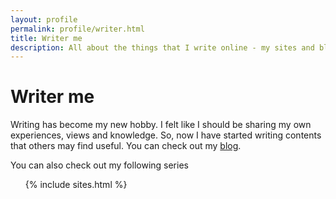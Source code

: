 ```yaml
---
layout: profile
permalink: profile/writer.html
title: Writer me
description: All about the things that I write online - my sites and blogs.
---
```


# Writer me

Writing has become my new hobby. I felt like I should be sharing my own experiences, views and knowledge. So, now I have started writing contents that others may find useful. You can check out my [blog](/blog/index.html).

You can also check out my following series
<ul>
	{% include sites.html %}
</ul>
